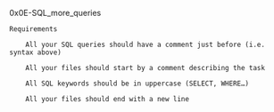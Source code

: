 

0x0E-SQL_more_queries



	Requirements

		All your SQL queries should have a comment just before (i.e. syntax above)

		All your files should start by a comment describing the task

		All SQL keywords should be in uppercase (SELECT, WHERE…)

		All your files should end with a new line

